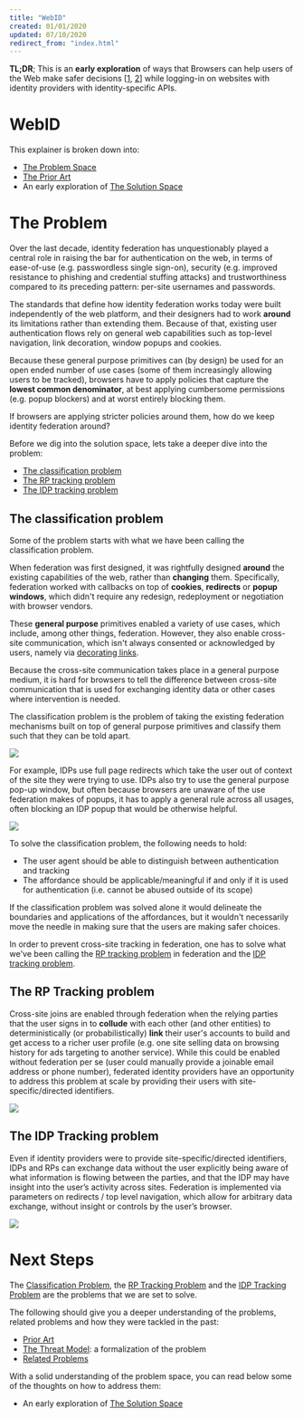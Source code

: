 ```yaml
---
title: "WebID"
created: 01/01/2020
updated: 07/10/2020
redirect_from: "index.html"
---
```


**TL;DR**; This is an **early exploration** of ways that Browsers can help users of the Web make safer decisions [[1](#the-rp-tracking-problem), [2](#the-idp-tracking-problem)] while logging-in on websites with identity providers with identity-specific APIs.

# WebID

This explainer is broken down into:

- [The Problem Space](#the-problem)
- [The Prior Art](prior.md)
- An early exploration of [The Solution Space](design.md)

# The Problem

Over the last decade, identity federation has unquestionably played a central role in raising the bar for authentication on the web, in terms of ease-of-use (e.g. passwordless single sign-on), security (e.g. improved resistance to phishing and credential stuffing attacks) and trustworthiness compared to its preceding pattern: per-site usernames and passwords.

The standards that define how identity federation works today were built independently of the web platform, and their designers had to work **around** its limitations rather than extending them. Because of that, existing user authentication flows rely on general web capabilities such as top-level navigation, link decoration, window popups and cookies.

Because these general purpose primitives can (by design) be used for an open ended number of use cases (some of them increasingly allowing users to be tracked), browsers have to apply policies that capture the **lowest common denominator**, at best applying cumbersome permissions (e.g. popup blockers) and at worst entirely blocking them.

If browsers are applying stricter policies around them, how do we keep identity federation around?

Before we dig into the solution space, lets take a deeper dive into the problem:

- [The classification problem](#the-classification-problem)
- [The RP tracking problem](#the-rp-tracking-problem)
- [The IDP tracking problem](#the-idp-tracking-problem)

## The classification problem

Some of the problem starts with what we have been calling the classification problem.

When federation was first designed, it was rightfully designed **around** the existing capabilities of the web, rather than **changing** them. Specifically, federation worked with callbacks on top of **cookies**, **redirects** or **popup windows**, which didn't require any redesign, redeployment or negotiation with browser vendors.

These **general purpose** primitives enabled a variety of use cases, which include, among other things, federation. However, they also enable cross-site communication, which isn't always consented or acknowledged by users, namely via [decorating links](https://www.chromium.org/Home/chromium-privacy/privacy-sandbox).

Because the cross-site communication takes place in a general purpose medium, it is hard for browsers to tell the difference between cross-site communication that is used for exchanging identity data or other cases where intervention is needed.

The classification problem is the problem of taking the existing federation mechanisms built on top of general purpose primitives and classify them such that they can be told apart.

![](static/mock9.svg)

For example, IDPs use full page redirects which take the user out of context of the site they were trying to use. IDPs also try to use the general purpose pop-up window, but often because browsers are unaware of the use federation makes of popups, it has to apply a general rule across all usages, often blocking an IDP popup that would be otherwise helpful.

![](static/mock11.svg)

To solve the classification problem, the following needs to hold:

- The user agent should be able to distinguish between authentication and tracking
- The affordance should be applicable/meaningful if and only if it is used for authentication (i.e. cannot be abused outside of its scope)

If the classification problem was solved alone it would delineate the boundaries and applications of the affordances, but it wouldn't necessarily move the needle in making sure that the users are making safer choices.

In order to prevent cross-site tracking in federation, one has to solve what we've been calling the [RP tracking problem](#the-rp-tracking-problem) in federation and the [IDP tracking problem](#the-idp-tracking-problem).

## The RP Tracking problem

Cross-site joins are enabled through federation when the relying parties that the user signs in to **collude** with each other (and other entities) to deterministically (or probabilistically) **link** their user's accounts to build and get access to a richer user profile (e.g. one site selling data on browsing history for ads targeting to another service). While this could be enabled without federation per se (user could manually provide a joinable email address or phone number), federated identity providers have an opportunity to address this problem at scale by providing their users with site-specific/directed identifiers. 

![](static/mock3.svg)

## The IDP Tracking problem

Even if identity providers were to provide site-specific/directed identifiers, IDPs and RPs can exchange data without the user explicitly being aware of what information is flowing between the parties, and that the IDP may have insight into the user’s activity across sites. Federation is implemented via parameters on redirects / top level navigation, which allow for arbitrary data exchange, without insight or controls by the user’s browser.

![](static/mock10.svg)

# Next Steps

The [Classification Problem](#the-classification-problem), the [RP Tracking Problem](#the-rp-tracking-problem) and the [IDP Tracking Problem](#the-idp-tracking-problem) are the problems that we are set to solve.

The following should give you a deeper understanding of the problems, related problems and how they were tackled in the past:
  
- [Prior Art](prior.md)
- [The Threat Model](privacy_threat_model.md): a formalization of the problem
- [Related Problems](problems.md)

With a solid understanding of the problem space, you can read below some of the thoughts on how to address them:

- An early exploration of [The Solution Space](design.md)

